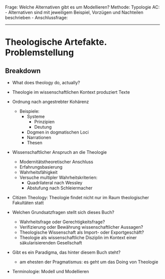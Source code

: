 Frage: Welche Alternativen gibt es um Modellieren?
Methode: Typologie
AC: 
	- Alternativen sind mit jeweiligem Beispiel, Vorzügen und Nachteilen beschrieben
	- 
Anschlussfrage:


-------

# Theologische Artefakte. Problemstellung
## Breakdown
- What does theology do, actually?
- Theologie im wissenschaftlichen Kontext produziert Texte
- Ordnung nach angestrebter Kohärenz
  - Beispiele:
    - Systeme
      - Prinzipien
      - Deutung
    - Dogmen in dogmatischen Loci
    - Narrationen
    - Thesen

- Wissenschaftlicher Anspruch an die Theologie

  - Modernitätstheoretischer Anschluss
  - Erfahrungsbasierung
  - Wahrheitsfähigkeit
  - Versuche multipler Wahrheitskriterien:
    - Quadrilateral nach Wessley
    - Abstufung nach Schleiermacher

- Citizen Theology: Theologie findet nicht nur im Raum theologischer Fakultäten statt

-  Welchen Grundsatzfragen stellt sich dieses Buch?
    - Wahrheitsfrage oder Gerechtigkeitsfrage?
    - Verifizierung oder Bewährung wissenschaftlicher Aussagen?
    - Theologische Wissenschaft als Import- oder Exportgeschäft?
    - Theologie als wissenschaftliche Disziplin im Kontext einer säkularisierenden Gesellschaft
    
- Gibt es ein Paradigma, das hinter diesem Buch steht?
	- am ehesten der Pragmatismus: es geht um das Doing von Theologie
- Terminologie: Modell und Modellieren